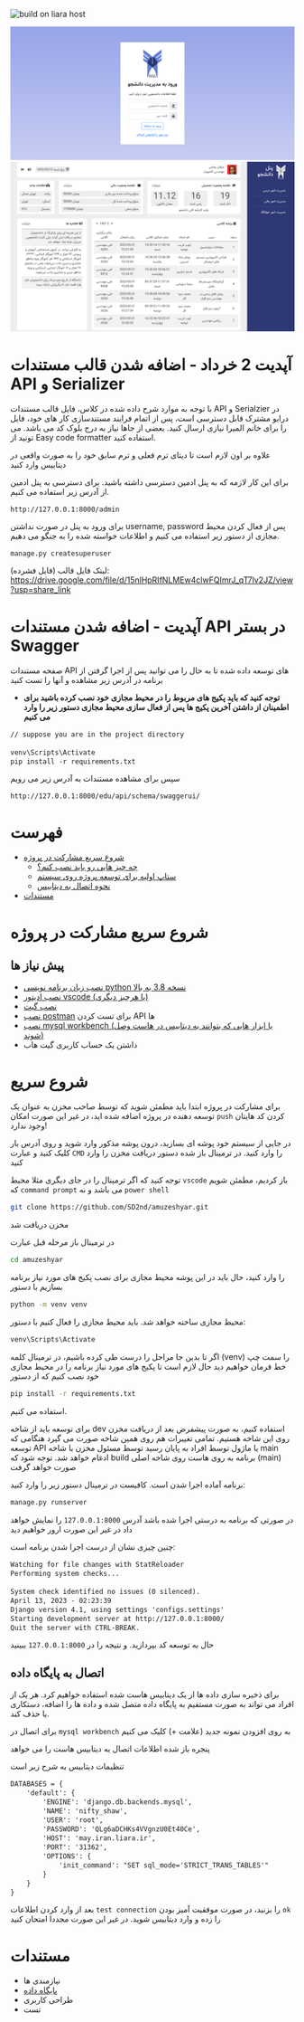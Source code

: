 ![build on liara host](https://github.com/SD2nd/amuzeshyar/actions/workflows/liara.yaml/badge.svg)

<div dir=”rtl”>
  
 ![login](https://raw.githubusercontent.com/SD2nd/amuzeshyar/ee59114a79b6630f52e3c1f3fa791a5098def404/docs/Screenshot%202023-05-31%20at%2017-48-42%20%D9%88%D8%B1%D9%88%D8%AF%20%D9%85%D8%AF%DB%8C%D8%B1%DB%8C%D8%AA%20%D8%AF%D8%A7%D9%86%D8%B4%D8%AC%D9%88.png)
  ![panel](https://github.com/SD2nd/amuzeshyar/blob/dev/docs/Screenshot%202023-06-02%20at%2023-35-14%20%D9%BE%D9%86%D9%84%20%D8%AF%D8%A7%D9%86%D8%B4%D8%AC%D9%88.png?raw=true)
  
#  آپدیت 2 خرداد - اضافه شدن قالب مستندات API و Serializer
  
  با توجه به موارد شرح داده شده در کلاس، فایل قالب مستندات API و Serialzier در درایو مشترک قابل دسترسی است، پس از اتمام فرایند مستندسازی کار های خود، فایل را برای خانم المیرا نیازی ارسال کنید.
  بعضی از جاها نیاز به درج بلوک کد می باشد. می تونید از Easy code formatter استفاده کنید. 
 
  علاوه بر اون لازم است تا دیتای ترم فعلی و ترم سابق خود را به صورت واقعی در دیتابیس وارد کنید
  
  برای این کار لازمه که به پنل ادمین دسترسی داشته باشید. برای دسترسی به پنل ادمین از آدرس زیر استفاده می کنیم. 
  ```
http://127.0.0.1:8000/admin
```
  برای ورود به پنل در صورت نداشتن username, password پس از فعال کردن محیط مجازی از دستور زیر استفاده می کنیم و اطلاعات خواسته شده را به جنگو می دهیم.
  ```
manage.py createsuperuser
```
  
  
  لینک فایل قالب (فایل فشرده): https://drive.google.com/file/d/15nlHpRIfNLMEw4clwFQImrJ_qT7lv2JZ/view?usp=share_link
# آپدیت - اضافه شدن مستندات API در بستر Swagger
صفحه مستندات API های توسعه داده شده تا به حال را می توانید پس از اجرا گرفتن از برنامه در آدرس زیر مشاهده و آنها را تست کنید

- **توجه کنید که باید پکیج های مربوط را در محیط مجازی خود نصب کرده باشید برای اطمینان از داشتن آخرین پکیج ها پس از فعال سازی محیط مجازی دستور زیر را وارد می کنیم**


```
// suppose you are in the project directory 

venv\Scripts\Activate
pip install -r requirements.txt
```
سپس برای مشاهده مستندات به آدرس زیر می رویم
```
http://127.0.0.1:8000/edu/api/schema/swaggerui/
```

# فهرست
- [شروع سریع مشارکت در پروژه](#شروع-سریع-مشارکت-در-پروژه)
  - [چه چیز هایی رو باید نصب کنم؟](#پیش-نیاز-ها)
  - [ستاپ اولیه برای توسعه پروژه روی سیستم](#شروع-سریع)
  - [نحوه اتصال به دیتابیس](#اتصال-به-پایگاه-داده)
- [مستندات](#مستندات)
  
# شروع سریع مشارکت در پروژه

## پیش نیاز ها

- [نصب زبان برنامه نویسی python نسخه 3.8 به بالا](https://www.python.org/downloads/)
- [نصب ادیتور vscode (یا هرچیز دیگری)](https://code.visualstudio.com/)
- [نصب گیت ](https://git-scm.com/downloads)
- [نصب postman](https://www.postman.com/) برای تست کردن API ها
- [نصب mysql workbench (یا ابزار هایی که بتوانند به دیتابیس در هاست وصل شوند)](https://dev.mysql.com/downloads/workbench/)
- داشتن یک حساب کاربری گیت هاب

# شروع سریع
برای مشارکت در پروژه ابتدا باید مطمئن شوید که توسط صاحب مخزن به عنوان یک توسعه دهنده در پروژه اضافه شده اید، در غیر این صورت امکان `push` کردن کد هایتان وجود ندارد!

در جایی از سیستم خود پوشه ای بسازید، درون پوشه مذکور وارد شوید و روی آدرس بار کلیک کنید و عبارت `CMD`  را وارد کنید. در ترمینال باز شده دستور دریافت مخزن را وارد کنید
  
  توجه کنید که اگر ترمینال را در جای دیگری مثلا محیط `vscode` باز کردیم، مطمئن شویم که `command prompt`  می باشد و نه `power shell`

```BASH
git clone https://github.com/SD2nd/amuzeshyar.git
```

مخزن دریافت شد

در ترمینال باز مرحله قبل عبارت
```BASH
cd amuzeshyar
```

را وارد کنید، حال باید در این پوشه محیط مجازی برای نصب پکیج های مورد نیاز برنامه بسازیم 
با دستور 

```BASH
python -m venv venv
```

محیط مجازی ساخته خواهد شد. باید محیط مجازی را فعال کنیم با دستور: 

```BASH
venv\Scripts\Activate
```

اگر تا بدین جا مراحل را درست طی کرده باشیم، در ترمینال کلمه (venv) را سمت چپ خط فرمان خواهیم دید
حال لازم است تا پکیج های مورد نیاز برنامه را در محیط مجازی خود نصب کنیم که از دستور 

```BASH
pip install -r requirements.txt
```
استفاده می کنیم.

برای توسعه باید از شاخه dev استفاده کنیم، به صورت پیشفرض بعد از دریافت مخزن روی این شاخه هستیم. تمامی تغییرات هم روی همین شاخه صورت می گیرد هنگامی که توسعه API یا ماژول توسط افراد به پایان رسید توسط مسئول مخزن با شاخه main ادغام خواهد شد. 
توجه شود که build برنامه به روی هاست روی شاخه اصلی (main) صورت خواهد گرفت

برنامه آماده اجرا شدن است. کافیست در ترمینال دستور زیر را وارد کنید:

```BASH
manage.py runserver
```
در صورتی که برنامه به درستی اجرا شده باشد آدرس `127.0.0.1:8000` را نمایش خواهد داد در غیر این صورت ارور خواهیم دید

چنین چیزی نشان از درست اجرا شدن برنامه است: 

```
Watching for file changes with StatReloader
Performing system checks...

System check identified no issues (0 silenced).
April 13, 2023 - 02:23:39
Django version 4.1, using settings 'configs.settings'
Starting development server at http://127.0.0.1:8000/
Quit the server with CTRL-BREAK.

```
حال به توسعه کد بپردازید. و نتیجه را در `127.0.0.1:8000` ببینید

## اتصال به پایگاه داده

برای ذخیره سازی داده ها از یک دیتابیس هاست شده استفاده خواهیم کرد.
هر یک از افراد می تواند به صورت مستقیم به پایگاه داده متصل شده و داده ها را اضافه، دستکاری یا حذف کند. 

برای اتصال در `mysql workbench` به روی افزودن نمونه جدید (علامت +) کلیک می کنیم 

پنجره باز شده اطلاعات اتصال به دیتابیس هاست را می خواهد 

تنظیمات دیتابیس به شرح زیر است
``` 
DATABASES = {
    'default': {
        'ENGINE': 'django.db.backends.mysql',
        'NAME': 'nifty_shaw',
        'USER': 'root',  
        'PASSWORD': 'QLg6aDCHKs4VVgnzU0Et40Ce',  
        'HOST': 'may.iran.liara.ir',  
        'PORT': '31362',  
        'OPTIONS': {  
            'init_command': "SET sql_mode='STRICT_TRANS_TABLES'"  
        }  
    }
}
```

بعد از وارد کردن اطلاعات `test connection` را بزنید، در صورت موفقیت آمیز بودن `ok` را زده و وارد دیتابیس شوید.
در غیر این صورت مجددا امتحان کنید



# مستندات
- نیازمندی ها
- [پایگاه داده](https://daway0.github.io/)
- طراحی کاربری
- تست
</div>
